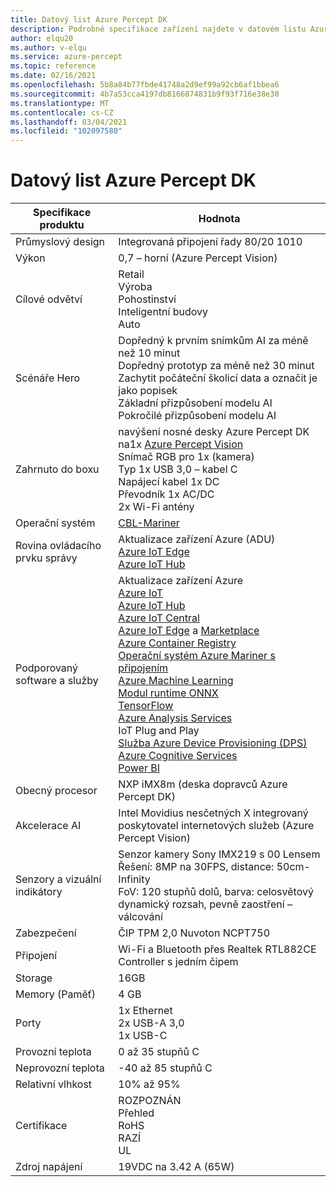 ```yaml
---
title: Datový list Azure Percept DK
description: Podrobné specifikace zařízení najdete v datovém listu Azure Percept DK.
author: elqu20
ms.author: v-elqu
ms.service: azure-percept
ms.topic: reference
ms.date: 02/16/2021
ms.openlocfilehash: 5b8a84b77fbde41748a2d9ef99a92cb6af1bbea6
ms.sourcegitcommit: 4b7a53cca4197db8166874831b9f93f716e38e30
ms.translationtype: MT
ms.contentlocale: cs-CZ
ms.lasthandoff: 03/04/2021
ms.locfileid: "102097580"
---
```

# <a name="azure-percept-dk-datasheet"></a>Datový list Azure Percept DK

|Specifikace produktu           |Hodnota     |
|--------------------------------|--------|
|Průmyslový design               |Integrovaná připojení řady 80/20 1010 |
|Výkon                     |0,7 – horní (Azure Percept Vision)|
|Cílové odvětví               |Retail <br> Výroba <br> Pohostinství <br> Inteligentní budovy <br> Auto |
|Scénáře Hero                  |Dopředný k prvním snímkům AI za méně než 10 minut <br> Dopředný prototyp za méně než 30 minut <br> Zachytit počáteční školicí data a označit je jako popisek <br> Základní přizpůsobení modelu AI <br> Pokročilé přizpůsobení modelu AI |
|Zahrnuto do boxu                 |navýšení nosné desky Azure Percept DK  <br> na1x [Azure Percept Vision](./azure-percept-vision-datasheet.md) <br> Snímač RGB pro 1x (kamera) <br> Typ 1x USB 3,0 – kabel C <br> Napájecí kabel 1x DC <br> Převodník 1x AC/DC <br> 2x Wi-Fi antény  |
|Operační systém                              |[CBL-Mariner](https://github.com/microsoft/CBL-Mariner)           |
|Rovina ovládacího prvku správy        |Aktualizace zařízení Azure (ADU) <br> [Azure IoT Edge](https://azure.microsoft.com/services/iot-edge/) <br> [Azure IoT Hub](https://azure.microsoft.com/services/iot-hub/)          |
|Podporovaný software a služby |Aktualizace zařízení Azure <br> [Azure IoT](https://azure.microsoft.com/overview/iot/) <br> [Azure IoT Hub](https://azure.microsoft.com/services/iot-hub/) <br> [Azure IoT Central](https://azure.microsoft.com/services/iot-central/) <br> [Azure IoT Edge](https://azure.microsoft.com/services/iot-edge/) a [Marketplace](https://azuremarketplace.microsoft.com/marketplace/apps/category/internet-of-things?page=1) <br> [Azure Container Registry](https://azure.microsoft.com/services/container-registry/) <br> [Operační systém Azure Mariner s připojením](https://github.com/microsoft/CBL-Mariner) <br> [Azure Machine Learning](https://azure.microsoft.com/services/machine-learning/) <br> [Modul runtime ONNX](https://www.onnxruntime.ai/) <br> [TensorFlow](https://www.tensorflow.org/) <br> [Azure Analysis Services](https://azure.microsoft.com/services/analysis-services/) <br> IoT Plug and Play <br> [Služba Azure Device Provisioning (DPS)](https://docs.microsoft.com/azure/iot-dps/) <br> [Azure Cognitive Services](https://azure.microsoft.com/services/cognitive-services/) <br> [Power BI](https://powerbi.microsoft.com/)      |
|Obecný procesor               |NXP iMX8m (deska dopravců Azure Percept DK)        |
|Akcelerace AI                 |Intel Movidius nesčetných X integrovaný poskytovatel internetových služeb (Azure Percept Vision) |
|Senzory a vizuální indikátory   |Senzor kamery Sony IMX219 s 00 Lensem<br>Řešení: 8MP na 30FPS, distance: 50cm-Infinity<br>FoV: 120 stupňů dolů, barva: celosvětový dynamický rozsah, pevně zaostření – válcování|
|Zabezpečení                        |ČIP TPM 2,0 Nuvoton NCPT750 |
|Připojení                    |Wi-Fi a Bluetooth přes Realtek RTL882CE Controller s jedním čipem     |
|Storage                         |16GB     |
|Memory (Paměť)                          |4 GB     |
|Porty                           |1x Ethernet <br> 2x USB-A 3,0 <br> 1x USB-C     |
|Provozní teplota           |0 až 35 stupňů C     |
|Neprovozní teplota       |-40 až 85 stupňů C     |
|Relativní vlhkost               |10% až 95%    |
|Certifikace                   |ROZPOZNÁN <br> Přehled <br> RoHS <br> RAZÍ <br> UL   |
|Zdroj napájení                    |19VDC na 3.42 A (65W) |

